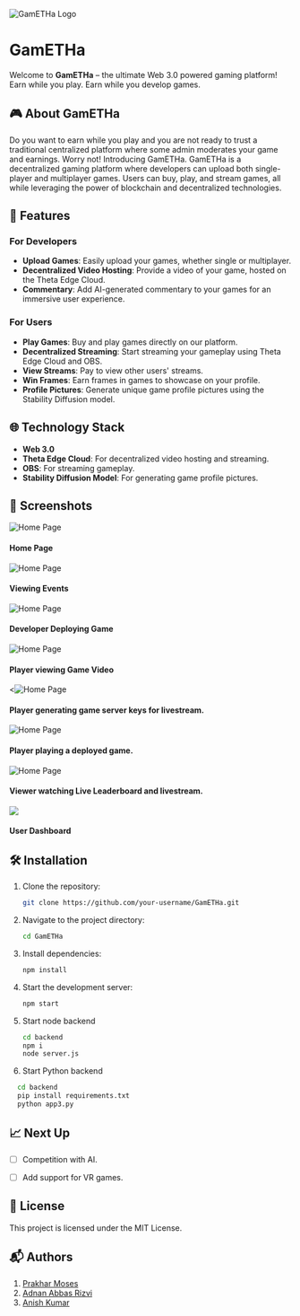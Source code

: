 ![GamETHa Logo](/Logo.png)

# GamETHa

Welcome to **GamETHa** – the ultimate Web 3.0 powered gaming platform! Earn while you play. Earn while you develop games.

## 🎮 About GamETHa

Do you want to earn while you play and you are not ready to trust a traditional centralized platform where some admin moderates your game and earnings. Worry not! Introducing GamETHa. GamETHa is a decentralized gaming platform where developers can upload both single-player and multiplayer games. Users can buy, play, and stream games, all while leveraging the power of blockchain and decentralized technologies. 

## 🚀 Features

### For Developers
- **Upload Games**: Easily upload your games, whether single or multiplayer.
- **Decentralized Video Hosting**: Provide a video of your game, hosted on the Theta Edge Cloud.
- **Commentary**: Add AI-generated commentary to your games for an immersive user experience.

### For Users
- **Play Games**: Buy and play games directly on our platform.
- **Decentralized Streaming**: Start streaming your gameplay using Theta Edge Cloud and OBS.
- **View Streams**: Pay to view other users' streams.
- **Win Frames**: Earn frames in games to showcase on your profile.
- **Profile Pictures**: Generate unique game profile pictures using the Stability Diffusion model.

## 🌐 Technology Stack

- **Web 3.0**
- **Theta Edge Cloud**: For decentralized video hosting and streaming.
- **OBS**: For streaming gameplay.
- **Stability Diffusion Model**: For generating game profile pictures.

## 📸 Screenshots

<img src="/Home.jpg" alt="Home Page">
<h4>Home Page</h4>
<img src="/events.jpg" alt="Home Page">
<h4>Viewing Events</h4>
<img src="/deploying game.jpg" alt="Home Page">
<h4>Developer Deploying Game</h4>
<img src="/viewing game video.jpg" alt="Home Page">
<h4>Player viewing Game Video</h4>
<<img src="/generate game server keys.jpg" alt="Home Page">
<h4>Player generating game server keys for livestream.</h4>
<img src="/playing game.jpg" alt="Home Page">
<h4>Player playing a deployed game.</h4>
<img src="/viewing leaderbord.jpg" alt="Home Page">
<h4>Viewer watching Live Leaderboard and livestream.</h4>
<img src="/WhatsApp Image 2024-07-30 at 22.50.10_157b753f.jpg" >
<h4>User Dashboard</h4>





## 🛠 Installation

1. Clone the repository:
    ```bash
    git clone https://github.com/your-username/GamETHa.git
    ```

2. Navigate to the project directory:
    ```bash
    cd GamETHa
    ```

3. Install dependencies:
    ```bash
    npm install
    ```

4. Start the development server:
    ```bash
    npm start
    ```
    
5. Start node backend
   ```bash
   cd backend
   npm i
   node server.js
   ```
   
6. Start Python backend
  ```bash
    cd backend
    pip install requirements.txt
    python app3.py
  ```
## 📈 Next Up

- [ ] Competition with AI.
- [ ] Add support for VR games.


## 📝 License

This project is licensed under the MIT License. 

## 📬 Authors
1. [Prakhar Moses](https://github.com/prakharmosesOK)
2. [Adnan Abbas Rizvi](https://github.com/riz-adnan)
3. [Anish Kumar](https://github.com/Anish2915)


